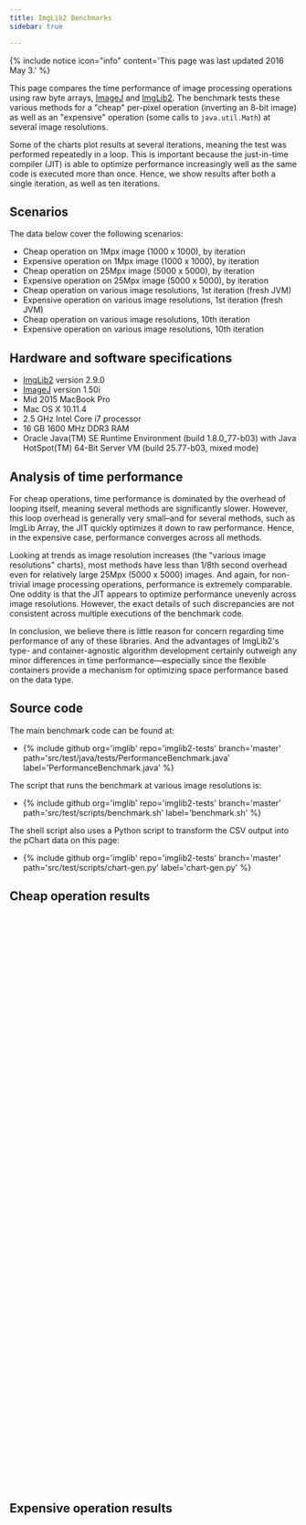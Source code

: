 ```yaml
---
title: ImgLib2 Benchmarks
sidebar: true

---
```


{% include notice icon="info" content='This page was last updated 2016 May 3.' %}

This page compares the time performance of image processing operations using raw byte arrays, [ImageJ](https://imagej.net/software/imagej/) and [ImgLib2](/libs/imglib2). The benchmark tests these various methods for a "cheap" per-pixel operation (inverting an 8-bit image) as well as an "expensive" operation (some calls to `java.util.Math`) at several image resolutions.

Some of the charts plot results at several iterations, meaning the test was performed repeatedly in a loop. This is important because the just-in-time compiler (JIT) is able to optimize performance increasingly well as the same code is executed more than once. Hence, we show results after both a single iteration, as well as ten iterations.

## Scenarios

The data below cover the following scenarios:

-   Cheap operation on 1Mpx image (1000 x 1000), by iteration
-   Expensive operation on 1Mpx image (1000 x 1000), by iteration
-   Cheap operation on 25Mpx image (5000 x 5000), by iteration
-   Expensive operation on 25Mpx image (5000 x 5000), by iteration
-   Cheap operation on various image resolutions, 1st iteration (fresh JVM)
-   Expensive operation on various image resolutions, 1st iteration (fresh JVM)
-   Cheap operation on various image resolutions, 10th iteration
-   Expensive operation on various image resolutions, 10th iteration

## Hardware and software specifications

-   [ImgLib2](/libs/imglib2) version 2.9.0
-   [ImageJ](/software/imagej) version 1.50i
-   Mid 2015 MacBook Pro
-   Mac OS X 10.11.4
-   2.5 GHz Intel Core i7 processor
-   16 GB 1600 MHz DDR3 RAM
-   Oracle Java(TM) SE Runtime Environment (build 1.8.0\_77-b03) with Java HotSpot(TM) 64-Bit Server VM (build 25.77-b03, mixed mode)

## Analysis of time performance

For cheap operations, time performance is dominated by the overhead of looping itself, meaning several methods are significantly slower. However, this loop overhead is generally very small–and for several methods, such as ImgLib Array, the JIT quickly optimizes it down to raw performance. Hence, in the expensive case, performance converges across all methods.

Looking at trends as image resolution increases (the "various image resolutions" charts), most methods have less than 1/8th second overhead even for relatively large 25Mpx (5000 x 5000) images. And again, for non-trivial image processing operations, performance is extremely comparable. One oddity is that the JIT appears to optimize performance unevenly across image resolutions. However, the exact details of such discrepancies are not consistent across multiple executions of the benchmark code.

In conclusion, we believe there is little reason for concern regarding time performance of any of these libraries. And the advantages of ImgLib2's type- and container-agnostic algorithm development certainly outweigh any minor differences in time performance—especially since the flexible containers provide a mechanism for optimizing space performance based on the data type.

## Source code

The main benchmark code can be found at:

-   {% include github org='imglib' repo='imglib2-tests' branch='master' path='src/test/java/tests/PerformanceBenchmark.java' label='PerformanceBenchmark.java' %}

The script that runs the benchmark at various image resolutions is:

-   {% include github org='imglib' repo='imglib2-tests' branch='master' path='src/test/scripts/benchmark.sh' label='benchmark.sh' %}

The shell script also uses a Python script to transform the CSV output into the pChart data on this page:

-   {% include github org='imglib' repo='imglib2-tests' branch='master' path='src/test/scripts/chart-gen.py' label='chart-gen.py' %}

## Cheap operation results

<style type="text/css">
  .dygraph {
    display: inline-block;
    max-width: 100%;
    width: 435px;
    height: 250px;
  }
  .dygraph-legend {
    background-color: rgba(200, 200, 255, 0.75) !important;
    padding: 4px;
    border: 1px solid #000;
    border-radius: 10px;
    box-shadow: 4px 4px 4px #888;
    pointer-events: none;
    width: 12em;
  }
  .dygraph-legend > span.highlight { background-color: rgba(255, 255, 200, 0.75) !important; }
  .dygraph-legend > span.highlight { display: inline; }
</style>

<div>
<div class="dygraph" id="cheapIterationVsTime1"></div>
<div class="dygraph" id="cheapIterationVsTime25"></div>
</div>

<div>
<div class="dygraph" id="cheapResolutionVsTime1"></div>
<div class="dygraph" id="cheapResolutionVsTime10"></div>
</div>

## Expensive operation results

<div>
<div class="dygraph" id="expensiveIterationVsTime1"></div>
<div class="dygraph" id="expensiveIterationVsTime25"></div>
</div>

<div>
<div class="dygraph" id="expensiveResolutionVsTime1"></div>
<div class="dygraph" id="expensiveResolutionVsTime10"></div>
</div>

<script type="text/javascript">
  function plot(id, title, xlabel, data) {
    new Dygraph(document.getElementById(id), data, {
      title: title,
      titleHeight: 24,
      xlabel: xlabel,
      ylabel: "Time",
      includeZero: true,
      labelsSeparateLines: true,
      drawPoints: true,
      pointSize: 3,
      highlightCircleSize: 2,
      strokeWidth: 1,
      strokeBorderWidth: 1,
      highlightSeriesOpts: {
        strokeWidth: 3,
        strokeBorderWidth: 1,
        highlightCircleSize: 5
      }
    });
  }
  plot("cheapIterationVsTime1", "Iteration x Time (ms) at 1 Mpx", "Iteration",
    "Iteration,ImageJ,ImgLib2 Array,ImgLib2 Cell,ImgLib2 ImagePlus,ImgLib2 Planar,Raw\n" +
    "1,9,15,15,12,12,4\n" +
    "2,5,5,9,8,5,0\n" +
    "3,0,0,2,1,0,0\n" +
    "4,0,0,3,0,0,0\n" +
    "5,0,0,3,0,0,0\n" +
    "6,0,0,3,0,0,0\n" +
    "7,0,0,3,0,0,0\n" +
    "8,0,0,2,0,1,0\n" +
    "9,0,0,3,0,0,0\n" +
    "10,0,0,2,0,0,1");

  plot("cheapIterationVsTime25", "Iteration x Time (ms) at 25 Mpx", "Iteration",
    "Iteration,ImageJ,ImgLib2 Array,ImgLib2 Cell,ImgLib2 ImagePlus,ImgLib2 Planar,Raw\n" +
    "1,10,42,92,39,40,7\n" +
    "2,5,35,78,33,30,5\n" +
    "3,2,2,79,2,3,3\n" +
    "4,2,2,78,2,3,3\n" +
    "5,2,2,78,2,2,3\n" +
    "6,1,2,79,3,3,3\n" +
    "7,2,1,75,2,2,4\n" +
    "8,1,2,79,2,3,3\n" +
    "9,2,2,78,4,2,3\n" +
    "10,1,3,83,3,3,4");

  plot("cheapResolutionVsTime1", "Resolution x Time (ms) at iteration #1", "Mpx",
    "Mpx,ImageJ,ImgLib2 Array,ImgLib2 Cell,ImgLib2 ImagePlus,ImgLib2 Planar,Raw\n" +
    "1 Mpx,9,15,15,12,12,4\n" +
    "4 Mpx,8,16,25,14,15,5\n" +
    "7 Mpx,9,18,36,17,17,5\n" +
    "10 Mpx,9,25,38,23,21,5\n" +
    "13 Mpx,9,28,49,24,23,6\n" +
    "16 Mpx,9,31,60,28,27,6\n" +
    "19 Mpx,9,36,66,31,31,6\n" +
    "22 Mpx,10,37,74,35,33,7\n" +
    "25 Mpx,10,42,92,39,40,7");

  plot("cheapResolutionVsTime10", "Resolution x Time (ms) at iteration #10", "Mpx",
    "Mpx,ImageJ,ImgLib2 Array,ImgLib2 Cell,ImgLib2 ImagePlus,ImgLib2 Planar,Raw\n" +
    "1 Mpx,0,0,2,0,0,1\n" +
    "4 Mpx,0,0,15,1,0,1\n" +
    "7 Mpx,1,0,21,2,0,0\n" +
    "10 Mpx,1,0,30,1,1,1\n" +
    "13 Mpx,1,1,39,1,2,1\n" +
    "16 Mpx,1,1,52,1,2,2\n" +
    "19 Mpx,1,1,65,1,2,2\n" +
    "22 Mpx,2,1,70,2,2,2\n" +
    "25 Mpx,1,3,83,3,3,4");

  plot("expensiveIterationVsTime1", "Iteration x Time (ms) at 1 Mpx", "Iteration",
    "Iteration,ImageJ,ImgLib2 Array,ImgLib2 Cell,ImgLib2 ImagePlus,ImgLib2 Planar,Raw\n" +
    "1,61,61,68,58,56,58\n" +
    "2,43,44,55,52,49,50\n" +
    "3,39,41,50,43,43,41\n" +
    "4,42,44,47,42,39,40\n" +
    "5,40,43,41,39,41,43\n" +
    "6,38,43,44,43,44,40\n" +
    "7,40,44,41,42,41,41\n" +
    "8,39,38,40,42,40,41\n" +
    "9,45,39,43,43,47,43\n" +
    "10,38,43,47,43,46,40");

  plot("expensiveIterationVsTime25", "Iteration x Time (ms) at 25 Mpx", "Iteration",
    "Iteration,ImageJ,ImgLib2 Array,ImgLib2 Cell,ImgLib2 ImagePlus,ImgLib2 Planar,Raw\n" +
    "1,1161,1171,1332,1126,1162,1277\n" +
    "2,1052,1062,1210,1066,1069,1024\n" +
    "3,1037,1044,1174,1030,1033,1000\n" +
    "4,1008,1038,1137,1033,1026,978\n" +
    "5,1027,1041,1137,1037,1037,997\n" +
    "6,1017,1034,1096,1031,1058,984\n" +
    "7,978,1049,1079,1060,1042,983\n" +
    "8,999,1040,1072,1046,1030,989\n" +
    "9,993,1071,1100,1047,1042,983\n" +
    "10,989,1037,1061,1030,1041,973");

  plot("expensiveResolutionVsTime1", "Resolution x Time (ms) at iteration #1", "Mpx",
    "Mpx,ImageJ,ImgLib2 Array,ImgLib2 Cell,ImgLib2 ImagePlus,ImgLib2 Planar,Raw\n" +
    "1 Mpx,61,61,68,58,56,58\n" +
    "4 Mpx,185,196,232,202,190,222\n" +
    "7 Mpx,323,338,379,336,324,365\n" +
    "10 Mpx,477,485,595,457,458,508\n" +
    "13 Mpx,608,615,692,601,614,667\n" +
    "16 Mpx,747,766,944,723,750,831\n" +
    "19 Mpx,871,884,1019,849,878,1075\n" +
    "22 Mpx,1013,1045,1170,973,1013,1090\n" +
    "25 Mpx,1161,1171,1332,1126,1162,1277");

  plot("expensiveResolutionVsTime10", "Resolution x Time (ms) at iteration #10", "Mpx",
    "Mpx,ImageJ,ImgLib2 Array,ImgLib2 Cell,ImgLib2 ImagePlus,ImgLib2 Planar,Raw\n" +
    "1 Mpx,38,43,47,43,46,40\n" +
    "4 Mpx,165,169,173,157,180,167\n" +
    "7 Mpx,286,292,298,284,299,279\n" +
    "10 Mpx,390,435,423,412,420,397\n" +
    "13 Mpx,518,589,529,535,547,512\n" +
    "16 Mpx,646,655,668,652,661,636\n" +
    "19 Mpx,764,779,799,775,774,745\n" +
    "22 Mpx,866,913,922,911,909,859\n" +
    "25 Mpx,989,1037,1061,1030,1041,973");
</script>
